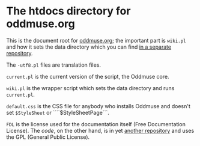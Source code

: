 The htdocs directory for oddmuse.org
====================================

This is the document root for [oddmuse.org](http://oddmuse.org/); the
important part is ```wiki.pl``` and how it sets the data directory
which you can find
[in a separate repository](https://github.com/kensanata/Oddmuse-Wiki/).

The ```-utf8.pl``` files are translation files.

```current.pl``` is the current version of the script, the Oddmuse core.

```wiki.pl``` is the wrapper script which sets the data directory and
runs ```current.pl```.

```default.css``` is the CSS file for anybody who installs Oddmuse and
doesn't set ```$StyleSheet``` or ````$StyleSheetPage```.

```FDL``` is the license used for the documentation itself (Free
Documentation License). The *code*, on the other hand, is in yet
[another repository](https://github.com/kensanata/oddmuse) and uses
the GPL (General Public License).
